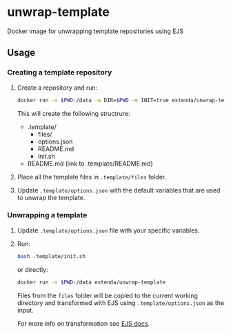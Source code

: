 # unwrap-template

Docker image for unwrapping template repositories using EJS

## Usage

### Creating a template repository

1. Create a repository and run:

   ```bash
   docker run -v $PWD:/data -e DIR=$PWD -e INIT=true extenda/unwrap-template
   ```

   This will create the following structrure:

   - .template/
     - files/
     - options.json
     - README.md
     - init.sh
   - README.md (link to .template/README.md)

1. Place all the template files in `.template/files` folder.

1. Update `.template/options.json` with the default variables that are used to unwrap the template.

### Unwrapping a template

1. Update `.template/options.json` file with your specific variables.

1. Run:

   ```bash
   bash .template/init.sh
   ```

   or directly:

   ```bash
   docker run -v $PWD:/data extenda/unwrap-template
   ```

   Files from the `files` folder will be copied to the current working directory and transformed with EJS using `.template/options.json` as the input.

   For more info on transformation see [EJS docs](https://ejs.co/).
